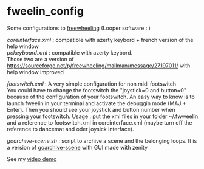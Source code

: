 # fweelin_config
Some configurations to [freewheeling](https://github.com/free-wheeling/freewheeling) (Looper software : )


_coreinterface.xml_ : compatible with azerty keybord + french version of the help window  
_pckeyboard.xml_ : compatible with azerty keybord.  
Those two are a version of https://sourceforge.net/p/freewheeling/mailman/message/27197011/ with help window improved

_footswitch.xml_ : A very simple configuration for non midi footswitch  
You could have to change the footswitch the "joystick=0 and button=0" because of the configuration of your footswitch. An easy way to know is to launch fweelin in your terminal and activate the debuggin mode (MAJ + Enter). Then you should see your joystick and button number when pressing your footswitch.
Usage : put the xml files in your folder ~/.fwweelin and a reference to footswitch.xml in coreinterface.xml (maybe turn off the reference to dancemat and oder joysick interface).

_goarchive-scene.sh_ : script to archive a scene and the belonging loops. It is a version of [goarchive-scene](https://github.com/free-wheeling/freewheeling/blob/master/scripts/goarchive-scene) with GUI made with zenity

See my [video demo](https://www.youtube.com/watch?v=GuMLe-jBf4I) 

